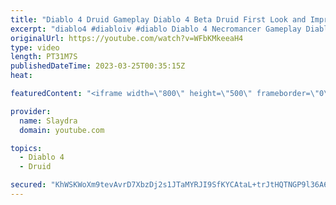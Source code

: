 ```yaml
---
title: "Diablo 4 Druid Gameplay Diablo 4 Beta Druid First Look and Impressions"
excerpt: "diablo4 #diabloiv #diablo Diablo 4 Necromancer Gameplay Diablo 4 Beta Necro First Look and Impressions More Diablo 4 ..."
originalUrl: https://youtube.com/watch?v=WFbKMkeeaH4
type: video
length: PT31M7S
publishedDateTime: 2023-03-25T00:35:15Z
heat: 

featuredContent: "<iframe width=\"800\" height=\"500\" frameborder=\"0\" src=\"https://www.youtube.com/embed/WFbKMkeeaH4\" allow=\"accelerometer; autoplay; encrypted-media; gyroscope; picture-in-picture\" allowfullscreen></iframe>"

provider:
  name: Slaydra
  domain: youtube.com

topics:
  - Diablo 4
  - Druid

secured: "KhWSKWoXm9tevAvrD7XbzDj2s1JTaMYRJI9SfKYCAtaL+trJtHQTNGP9l36A6tW12LEAaUp9xLrgUNdpYkQF5tkUGIINYqgiKpq5ExpP9lpphImaFFaI7PqAllRpp4LwY7ScpowExxSHwPubzLfTEoP+waIFJsfeZWSvOzW1Wc90gUDLf0bxSTerqhgsLXBjO40CxsihFhxbV8/btNFdtKG1LY20N+qY6CKYQZK/EbHOS6AbrPOAYpzC6Gxb+WjgIdn0Rh9VZXtRaV2Jr/li2UP9xE88jxC5SdsE4RVZlqzLqYbhEPrqYLcPBwyYRjllNVgGBeMwOjm0zHULzfdCDurGN+Nz0JNhXfwWd2xpu55BTgx66c6uh2yVhEDisysiD4RK3aaWac1G9yv0u+m4C0u/6ye5yFM4dE0uaVTQ+Dc=;MybQzUpa6COPdwAIk0UxEQ=="
---
```


